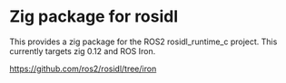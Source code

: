 # Zig package for rosidl

This provides a zig package for the ROS2 rosidl_runtime_c project.
This currently targets zig 0.12 and ROS Iron.

https://github.com/ros2/rosidl/tree/iron
